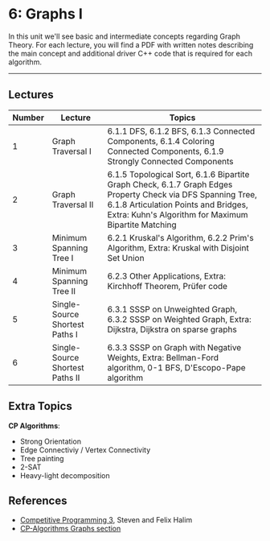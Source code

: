 # 6: Graphs I

In this unit we'll see basic and intermediate concepts regarding Graph Theory. For each lecture, you will find a PDF with written notes describing the main concept and additional driver C++ code that is required for each algorithm.

---

## Lectures

| Number | Lecture | Topics |
| ------ | ------- | ------ |
| 1  | Graph Traversal I  | 6.1.1 DFS, 6.1.2 BFS, 6.1.3 Connected Components, 6.1.4 Coloring Connected Components, 6.1.9 Strongly Connected Components |
| 2  | Graph Traversal II | 6.1.5 Topological Sort, 6.1.6 Bipartite Graph Check, 6.1.7 Graph Edges Property Check via DFS Spanning Tree, 6.1.8 Articulation Points and Bridges, Extra: Kuhn's Algorithm for Maximum Bipartite Matching |
| 3  | Minimum Spanning Tree I | 6.2.1 Kruskal's Algorithm, 6.2.2 Prim's Algorithm, Extra: Kruskal with Disjoint Set Union |
| 4  | Minimum Spanning Tree II  |  6.2.3 Other Applications, Extra: Kirchhoff Theorem, Prüfer code |
| 5  | Single-Source Shortest Paths I | 6.3.1 SSSP on Unweighted Graph, 6.3.2 SSSP on Weighted Graph, Extra: Dijkstra, Dijkstra on sparse graphs  |
| 6  | Single-Source Shortest Paths II | 6.3.3 SSSP on Graph with Negative Weights, Extra: Bellman-Ford algorithm, 0-1 BFS, D'Escopo-Pape algorithm |

## Extra Topics

**CP Algorithms**:

- Strong Orientation
- Edge Connectiviy / Vertex Connectivity
- Tree painting
- 2-SAT
- Heavy-light decomposition

## References

- [Competitive Programming 3](https://www.amazon.com/Competitive-Programming-3rd-Steven-Halim/dp/B00FG8MNN8), Steven and Felix Halim
- [CP-Algorithms Graphs section](https://cp-algorithms.com/)
